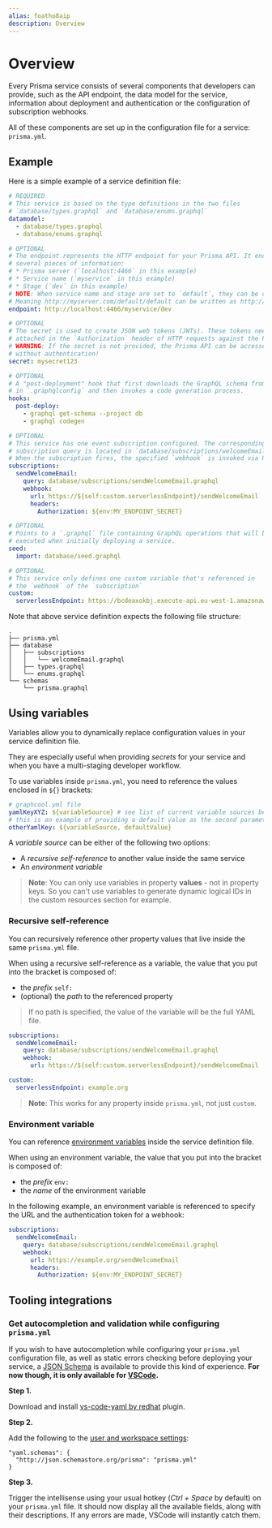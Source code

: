 ```yaml
---
alias: foatho8aip
description: Overview
---
```


# Overview

Every Prisma service consists of several components that developers can provide, such as the API endpoint, the data model for the service, information about deployment and authentication or the configuration of subscription webhooks.

All of these components are set up in the configuration file for a service: `prisma.yml`.

## Example

Here is a simple example of a service definition file:

```yml
# REQUIRED
# This service is based on the type definitions in the two files
# `database/types.graphql` and `database/enums.graphql`
datamodel:
  - database/types.graphql
  - database/enums.graphql

# OPTIONAL
# The endpoint represents the HTTP endpoint for your Prisma API. It encodes
# several pieces of information:
# * Prisma server (`localhost:4466` in this example)
# * Service name (`myservice` in this example)
# * Stage (`dev` in this example)
# NOTE: When service name and stage are set to `default`, they can be omitted.
# Meaning http://myserver.com/default/default can be written as http://myserver.com.
endpoint: http://localhost:4466/myservice/dev

# OPTIONAL
# The secret is used to create JSON web tokens (JWTs). These tokens need to be
# attached in the `Authorization` header of HTTP requests against the Prisma endpoint.
# WARNING: If the secret is not provided, the Prisma API can be accessed
# without authentication!
secret: mysecret123

# OPTIONAL
# A "post-deployment" hook that first downloads the GraphQL schema from an endpoint configured
# in `.graphqlconfig` and then invokes a code generation process.
hooks:
  post-deploy:
    - graphql get-schema --project db
    - graphql codegen

# OPTIONAL
# This service has one event subscription configured. The corresponding
# subscription query is located in `database/subscriptions/welcomeEmail.graphql`.
# When the subscription fires, the specified `webhook` is invoked via HTTP.
subscriptions:
  sendWelcomeEmail:
    query: database/subscriptions/sendWelcomeEmail.graphql
    webhook:
      url: https://${self:custom.serverlessEndpoint}/sendWelcomeEmail
      headers:
        Authorization: ${env:MY_ENDPOINT_SECRET}

# OPTIONAL
# Points to a `.graphql` file containing GraphQL operations that will be
# executed when initially deploying a service.
seed:
  import: database/seed.graphql

# OPTIONAL
# This service only defines one custom variable that's referenced in
# the `webhook` of the `subscription`
custom:
  serverlessEndpoint: https://bcdeaxokbj.execute-api.eu-west-1.amazonaws.com/dev
```

Note that above service definition expects the following file structure:

```
.
├── prisma.yml
├── database
│   ├── subscriptions
│   │   └── welcomeEmail.graphql
│   ├── types.graphql
│   └── enums.graphql
└── schemas
    └── prisma.graphql
```

## Using variables

Variables allow you to dynamically replace configuration values in your service definition file.

They are especially useful when providing _secrets_ for your service and when you have a multi-staging developer workflow.

To use variables inside `prisma.yml`, you need to reference the values enclosed in `${}` brackets:

```yml
# graphcool.yml file
yamlKeyXYZ: ${variableSource} # see list of current variable sources below
# this is an example of providing a default value as the second parameter
otherYamlKey: ${variableSource, defaultValue}
```

A _variable source_ can be either of the following two options:

- A _recursive self-reference_ to another value inside the same service
- An _environment variable_

> **Note**: You can only use variables in property **values** - not in property keys. So you can't use variables to generate dynamic logical IDs in the custom resources section for example.

### Recursive self-reference

You can recursively reference other property values that live inside the same `prisma.yml` file.

When using a recursive self-reference as a variable, the value that you put into the bracket is composed of:

- the _prefix_ `self:`
- (optional) the _path_ to the referenced property

> If no path is specified, the value of the variable will be the full YAML file.

```yml
subscriptions:
  sendWelcomeEmail:
    query: database/subscriptions/sendWelcomeEmail.graphql
    webhook:
      url: https://${self:custom.serverlessEndpoint}/sendWelcomeEmail

custom:
  serverlessEndpoint: example.org
```

> **Note**: This works for any property inside `prisma.yml`, not just `custom`.

### Environment variable

You can reference [environment variables](https://en.wikipedia.org/wiki/Environment_variable) inside the service definition file.

When using an environment variable, the value that you put into the bracket is composed of:

- the _prefix_ `env:`
- the _name_ of the environment variable

In the following example, an environment variable is referenced to specify the URL and the authentication token for a webhook:

```yml
subscriptions:
  sendWelcomeEmail:
    query: database/subscriptions/sendWelcomeEmail.graphql
    webhook:
      url: https://example.org/sendWelcomeEmail
      headers:
        Authorization: ${env:MY_ENDPOINT_SECRET}
```

## Tooling integrations

### Get autocompletion and validation while configuring `prisma.yml`

If you wish to have autocompletion while configuring your `prisma.yml` configuration file, as well as static errors checking before deploying your service, a [JSON Schema](https://github.com/graphcool/prisma-json-schema) is available to provide this kind of experience.
**For now though, it is only available for [VSCode](https://code.visualstudio.com/).**

**Step 1.**

Download and install [vs-code-yaml by redhat](https://github.com/redhat-developer/vscode-yaml) plugin.

**Step 2.**

Add the following to the [user and workspace settings](https://code.visualstudio.com/docs/getstarted/settings#_creating-user-and-workspace-settings):

```
"yaml.schemas": {
  "http://json.schemastore.org/prisma": "prisma.yml"
}
```

**Step 3.**

Trigger the intellisense using your usual hotkey (*Ctrl + Space* by default) on your `prisma.yml` file. It should now display all the available fields, along with their descriptions. If any errors are made, VSCode will instantly catch them.
